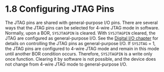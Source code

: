 # 1.8 Configuring JTAG Pins

The JTAG pins are shared with general-purpose I/O pins. There are several ways that the JTAG pins can be selected for
4-wire JTAG mode in software. Normally, upon a BOR, `SYSJTAGPIN` is cleared. With `SYSJTAGPIN` cleared, the JTAG are
configured as general-purpose I/O. See the [Digital I/O chapter]() for details on controlling the JTAG pins as
general-purpose I/O. If `SYSJTAG` = 1, the JTAG pins are configured to 4-wire JTAG mode and remain in this mode until
another BOR condition occurs. Therefore, `SYSJTAGPIN` is a write only once function. Clearing it by software is not
possible, and the device does not change from 4-wire JTAG mode to general-purpose I/O.
